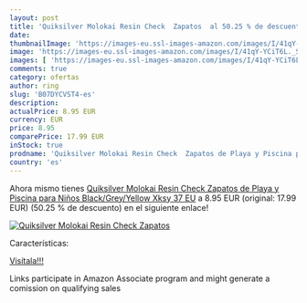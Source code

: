 ```yaml
---
layout: post
title: 'Quiksilver Molokai Resin Check  Zapatos  al 50.25 % de descuento'
date: 
thumbnailImage: 'https://images-eu.ssl-images-amazon.com/images/I/41qY-YCiT6L._SL200_.jpg'
image: 'https://images-eu.ssl-images-amazon.com/images/I/41qY-YCiT6L._SL200_.jpg'
images: [ 'https://images-eu.ssl-images-amazon.com/images/I/41qY-YCiT6L._SL200_.jpg' ]
comments: true
category: ofertas
author: ring
slug: 'B07DYCVST4-es'
description:
actualPrice: 8.95 EUR
currency: EUR
price: 8.95
comparePrice: 17.99 EUR
inStock: true
prodname: 'Quiksilver Molokai Resin Check  Zapatos de Playa y Piscina para Niños   Black/Grey/Yellow Xksy   37 EU'
country: 'es'
---
```


Ahora mismo tienes [Quiksilver Molokai Resin Check  Zapatos de Playa y Piscina para Niños   Black/Grey/Yellow Xksy   37 EU](https://www.amazon.es/dp/B07DYCVST4/?tag=tolees-21) a 8.95 EUR (original: 17.99 EUR) (50.25 %  de descuento) en el siguiente enlace!

[![Quiksilver Molokai Resin Check  Zapatos ](https://images-eu.ssl-images-amazon.com/images/I/41qY-YCiT6L._SL200_.jpg)](https://www.amazon.es/dp/B07DYCVST4/?tag=tolees-21)

Características:


[Visítala!!!](https://www.amazon.es/dp/B07DYCVST4/?tag=tolees-21)

Links participate in Amazon Associate program and might generate a comission on qualifying sales
